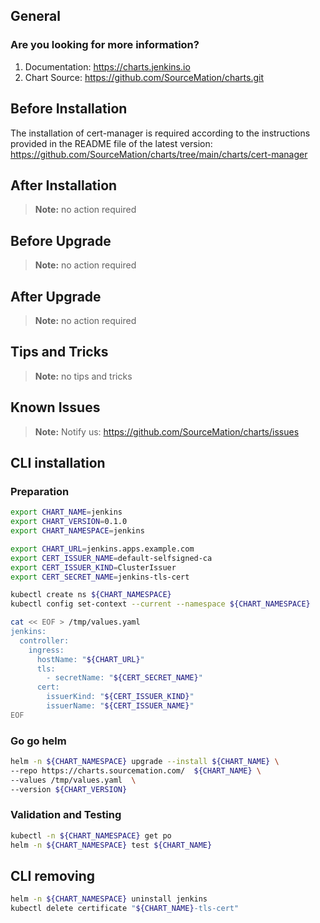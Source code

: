 ## General

### Are you looking for more information?

1. Documentation: https://charts.jenkins.io
2. Chart Source: https://github.com/SourceMation/charts.git

## Before Installation

The installation of cert-manager is required according to the instructions
provided in the README file of the latest version:
https://github.com/SourceMation/charts/tree/main/charts/cert-manager

## After Installation

> **Note:**
> no action required

## Before Upgrade

> **Note:**
> no action required

## After Upgrade

> **Note:**
> no action required

## Tips and Tricks

> **Note:**
> no tips and tricks

## Known Issues

> **Note:**
> Notify us: https://github.com/SourceMation/charts/issues

## CLI installation

### Preparation

```bash
export CHART_NAME=jenkins
export CHART_VERSION=0.1.0
export CHART_NAMESPACE=jenkins

export CHART_URL=jenkins.apps.example.com
export CERT_ISSUER_NAME=default-selfsigned-ca
export CERT_ISSUER_KIND=ClusterIssuer
export CERT_SECRET_NAME=jenkins-tls-cert

kubectl create ns ${CHART_NAMESPACE}
kubectl config set-context --current --namespace ${CHART_NAMESPACE}

cat << EOF > /tmp/values.yaml
jenkins:
  controller:
    ingress:
      hostName: "${CHART_URL}"
      tls:
        - secretName: "${CERT_SECRET_NAME}"
      cert:
        issuerKind: "${CERT_ISSUER_KIND}"
        issuerName: "${CERT_ISSUER_NAME}"
EOF
```

### Go go helm

```bash
helm -n ${CHART_NAMESPACE} upgrade --install ${CHART_NAME} \
--repo https://charts.sourcemation.com/  ${CHART_NAME} \
--values /tmp/values.yaml  \
--version ${CHART_VERSION}
```

### Validation and Testing

```bash
kubectl -n ${CHART_NAMESPACE} get po
helm -n ${CHART_NAMESPACE} test ${CHART_NAME}
```

## CLI removing

```bash
helm -n ${CHART_NAMESPACE} uninstall jenkins
kubectl delete certificate "${CHART_NAME}-tls-cert"
```
